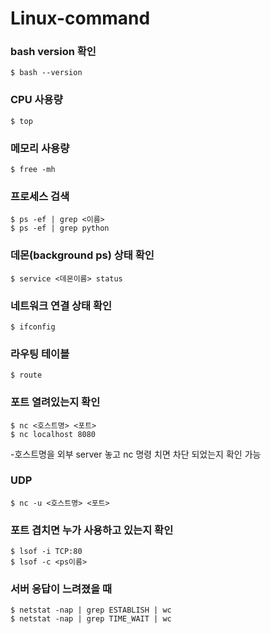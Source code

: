 # Linux-command

### bash version 확인
```
$ bash --version
```
### CPU 사용량
```
$ top
```

### 메모리 사용량
```
$ free -mh
```

### 프로세스 검색
```
$ ps -ef | grep <이름>
$ ps -ef | grep python
```

### 데몬(background ps) 상태 확인
```
$ service <데몬이름> status
```

### 네트워크 연결 상태 확인
```
$ ifconfig
```

### 라우팅 테이블
```
$ route
```

### 포트 열려있는지 확인
```
$ nc <호스트명> <포트>
$ nc localhost 8080
```
-호스트명을 외부 server 놓고 nc 명령 치면 차단 되었는지 확인 가능  

### UDP
```
$ nc -u <호스트명> <포트>
```

### 포트 겹치면 누가 사용하고 있는지 확인
```
$ lsof -i TCP:80
$ lsof -c <ps이름>
```

### 서버 응답이 느려졌을 때
```
$ netstat -nap | grep ESTABLISH | wc
$ netstat -nap | grep TIME_WAIT | wc
```
